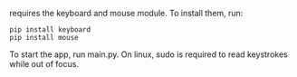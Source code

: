 requires the keyboard and mouse module. To install them, run:

```
pip install keyboard
pip install mouse
```

To start the app, run main.py.
On linux, sudo is required to read keystrokes while out of focus.
